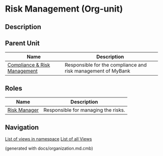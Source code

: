# Risk Management (Org-unit)
## Description



## Parent Unit
| Name | Description |
|---|---|
| [Compliance & Risk Management](../../mybank/compliance/compliance-org.md) | Responsible for the compliance and risk management of MyBank |

## Roles
| Name | Description |
|---|---|
| [Risk Manager](../../mybank/compliance/risk-manager.md) | Responsible for managing the risks. |


## Navigation
[List of views in namespace](./views-in-namespace.md)
[List of all Views](../../views.md)

(generated with docs/organization.md.cmb)
